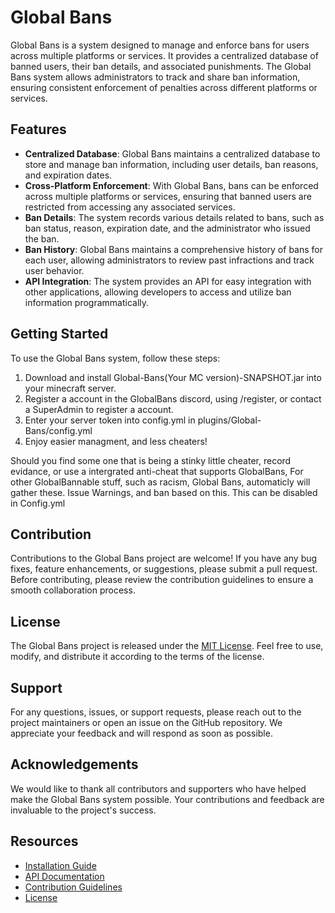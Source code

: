 # Global Bans

Global Bans is a system designed to manage and enforce bans for users across multiple platforms or services. It provides a centralized database of banned users, their ban details, and associated punishments. The Global Bans system allows administrators to track and share ban information, ensuring consistent enforcement of penalties across different platforms or services.

## Features

- **Centralized Database**: Global Bans maintains a centralized database to store and manage ban information, including user details, ban reasons, and expiration dates.
- **Cross-Platform Enforcement**: With Global Bans, bans can be enforced across multiple platforms or services, ensuring that banned users are restricted from accessing any associated services.
- **Ban Details**: The system records various details related to bans, such as ban status, reason, expiration date, and the administrator who issued the ban.
- **Ban History**: Global Bans maintains a comprehensive history of bans for each user, allowing administrators to review past infractions and track user behavior.
- **API Integration**: The system provides an API for easy integration with other applications, allowing developers to access and utilize ban information programmatically.

## Getting Started

To use the Global Bans system, follow these steps:

1. Download and install Global-Bans(Your MC version)-SNAPSHOT.jar into your minecraft server.
2. Register a account in the GlobalBans discord, using /register, or contact a SuperAdmin to register a account.
3. Enter your server token into config.yml in plugins/Global-Bans/config.yml
4. Enjoy easier managment, and less cheaters!

Should you find some one that is being a stinky little cheater, record evidance, or use a intergrated anti-cheat that supports GlobalBans,
For other GlobalBannable stuff, such as racism, Global Bans, automaticly will gather these. Issue Warnings, and ban based on this. This can be disabled in Config.yml



## Contribution

Contributions to the Global Bans project are welcome! If you have any bug fixes, feature enhancements, or suggestions, please submit a pull request. Before contributing, please review the contribution guidelines to ensure a smooth collaboration process.

## License

The Global Bans project is released under the [MIT License](LICENSE). Feel free to use, modify, and distribute it according to the terms of the license.

## Support

For any questions, issues, or support requests, please reach out to the project maintainers or open an issue on the GitHub repository. We appreciate your feedback and will respond as soon as possible.

## Acknowledgements

We would like to thank all contributors and supporters who have helped make the Global Bans system possible. Your contributions and feedback are invaluable to the project's success.

## Resources

- [Installation Guide](docs/installation.md)
- [API Documentation](docs/api.md)
- [Contribution Guidelines](CONTRIBUTING.md)
- [License](LICENSE)
